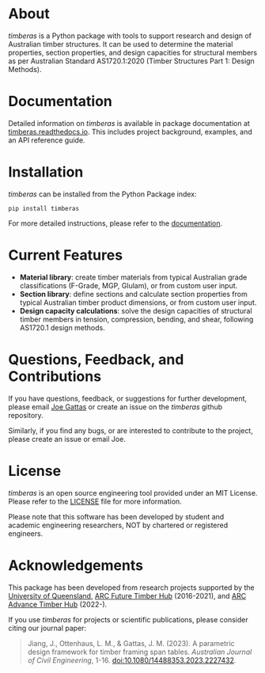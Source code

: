 # About
*timberas* is a Python package with tools to support research and design of Australian timber structures. It can be used to determine the material properties, section properties, and design capacities for structural members as per Australian Standard AS1720.1:2020 (Timber Structures Part 1: Design Methods). 

# Documentation
Detailed information on *timberas* is available in package documentation at [timberas.readthedocs.io](https://timberas.readthedocs.io/). This includes project background, examples, and an API reference guide.

# Installation
*timberas* can be installed from the Python Package index:
```
pip install timberas
```
For more detailed instructions, please refer to the [documentation]([https://timberas.readthedocs.io]).

# Current Features
- **Material library**: create timber materials from typical Australian grade classifications (F-Grade, MGP, Glulam), or from custom user input.
- **Section library**: define sections and calculate section properties from typical Australian timber product dimensions, or from custom user input. 
- **Design capacity calculations**: solve the design capacities of structural timber members in tension, compression, bending, and shear, following AS1720.1 design methods.

# Questions, Feedback, and Contributions 
If you have questions, feedback, or suggestions for further development, please email [Joe Gattas](https://researchers.uq.edu.au/researcher/9443) or create an issue on the *timberas* github repository.

Similarly, if you find any bugs, or are interested to contribute to the project, please create an issue or email Joe.


# License 
*timberas* is an open source engineering tool provided under an MIT License. Please refer to the [LICENSE](./LICENSE.md) file for more information. 

Please note that this software has been developed by student and academic engineering researchers, NOT by chartered or registered engineers. 

# Acknowledgements
This package has been developed from research projects supported by the [University of Queensland](https://civil.uq.edu.au/), [ARC Future Timber Hub](https://futuretimberhub.org/) (2016-2021), and [ARC Advance Timber Hub](https://www.advance-timber-hub.org/) (2022-).


If you use *timberas* for projects or scientific publications, please consider citing our journal paper:
> Jiang, J., Ottenhaus, L. M., & Gattas, J. M. (2023). A parametric design framework for timber framing span tables. *Australian Journal of Civil Engineering*, 1-16. [doi:10.1080/14488353.2023.2227432](https://doi.org/10.1080/14488353.2023.2227432).

